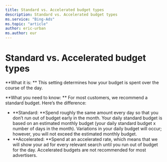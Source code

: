 ```yaml
---
title: Standard vs. Accelerated budget types
description: Standard vs. Accelerated budget types
ms.service: "Bing-Ads"
ms.topic: "article"
author: eric-urban
ms.author: eur
---
```


# Standard vs. Accelerated budget types

**What it is: **        This setting determines how your budget is spent over the course of the day.

**What you need to know: **       For most customers, we recommend a standard budget. Here’s the difference:
- **Standard: **Spend roughly the same amount every day so that you don’t run out of budget early in the month. Your daily standard budget is based on an estimated monthly budget (your daily standard budget x number of days in the month). Variations in your daily budget will occur; however, you will not exceed the estimated monthly budget.
- **Accelerated: **Spend at an accelerated rate, which means that we will show your ad for every relevant search until you run out of budget for the day. Accelerated budgets are not recommended for most advertisers.


